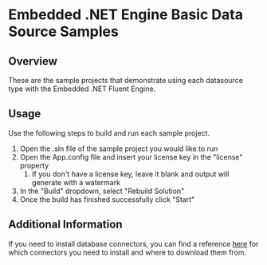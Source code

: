 # Embedded .NET Engine Basic Data Source Samples

## Overview
These are the sample projects that demonstrate using each datasource type with the Embedded .NET Fluent Engine.

## Usage
Use the following steps to build and run each sample project.

1. Open the .sln file of the sample project you would like to run
2. Open the App.config file and insert your license key in the "license" property
    1. If you don't have a license key, leave it blank and output will generate with a watermark
3. In the "Build" dropdown, select "Rebuild Solution"
4. Once the build has finished successfully click "Start"

## Additional Information
If you need to install database connectors, you can find a reference [here](https://fluent.apryse.com/documentation/engine-guide/NET%20Engine/netEngineDatasoureConnectors) for which connectors you need to install and where to download them from.